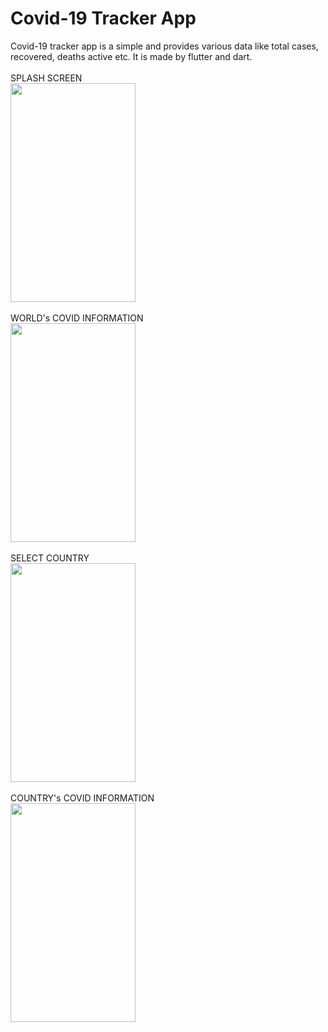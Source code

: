 # Covid-19 Tracker App

Covid-19 tracker app is a simple and provides various data like total cases, recovered, deaths active etc. It is made by flutter and dart.</br></br>
SPLASH SCREEN <br/>
<img src="https://github.com/ranjeetsingh98965/Covid-19-Tracker-App/assets/80505785/1f819396-dfea-46f0-bf9d-30d8bf515a61" width="200" height="350"><br/><br/>
WORLD's COVID INFORMATION<br/>
<img src="https://github.com/ranjeetsingh98965/Covid-19-Tracker-App/assets/80505785/1e584bda-a0d2-447b-9953-2898d16a9ab9" width="200" height="350"><br/><br/>
SELECT COUNTRY<br/>
<img src="https://github.com/ranjeetsingh98965/Covid-19-Tracker-App/assets/80505785/8c1e1a93-e3eb-4287-93e9-f79f5702885e" width="200" height="350"><br/><br/>
COUNTRY's COVID INFORMATION<br/>
<img src="https://github.com/ranjeetsingh98965/Covid-19-Tracker-App/assets/80505785/5f2fa1dc-51c1-4fab-b918-67407a99aede" width="200" height="350"><br/><br/>






